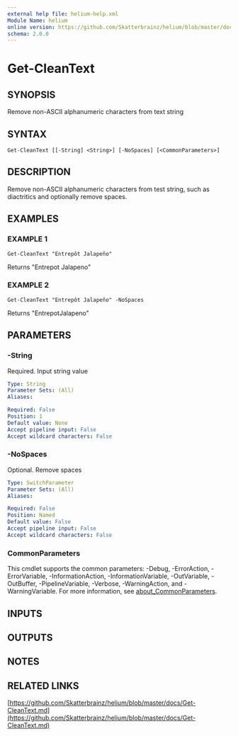 ```yaml
---
external help file: helium-help.xml
Module Name: helium
online version: https://github.com/Skatterbrainz/helium/blob/master/docs/Get-CleanText.md
schema: 2.0.0
---
```


# Get-CleanText

## SYNOPSIS
Remove non-ASCII alphanumeric characters from text string

## SYNTAX

```
Get-CleanText [[-String] <String>] [-NoSpaces] [<CommonParameters>]
```

## DESCRIPTION
Remove non-ASCII alphanumeric characters from test string, such as diactritics and
optionally remove spaces.

## EXAMPLES

### EXAMPLE 1
```
Get-CleanText "Entrepôt Jalapeño"
```

Returns "Entrepot Jalapeno"

### EXAMPLE 2
```
Get-CleanText "Entrepôt Jalapeño" -NoSpaces
```

Returns "EntrepotJalapeno"

## PARAMETERS

### -String
Required.
Input string value

```yaml
Type: String
Parameter Sets: (All)
Aliases:

Required: False
Position: 1
Default value: None
Accept pipeline input: False
Accept wildcard characters: False
```

### -NoSpaces
Optional.
Remove spaces

```yaml
Type: SwitchParameter
Parameter Sets: (All)
Aliases:

Required: False
Position: Named
Default value: False
Accept pipeline input: False
Accept wildcard characters: False
```

### CommonParameters
This cmdlet supports the common parameters: -Debug, -ErrorAction, -ErrorVariable, -InformationAction, -InformationVariable, -OutVariable, -OutBuffer, -PipelineVariable, -Verbose, -WarningAction, and -WarningVariable. For more information, see [about_CommonParameters](http://go.microsoft.com/fwlink/?LinkID=113216).

## INPUTS

## OUTPUTS

## NOTES

## RELATED LINKS

[https://github.com/Skatterbrainz/helium/blob/master/docs/Get-CleanText.md](https://github.com/Skatterbrainz/helium/blob/master/docs/Get-CleanText.md)

